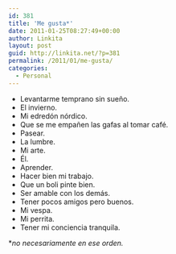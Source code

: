 ```yaml
---
id: 381
title: 'Me gusta*'
date: 2011-01-25T08:27:49+00:00
author: Linkita
layout: post
guid: http://linkita.net/?p=381
permalink: /2011/01/me-gusta/
categories:
  - Personal
---
```

  * Levantarme temprano sin sueño.
  * El invierno.
  * Mi edredón nórdico.
  * Que se me empañen las gafas al tomar café.
  * Pasear.
  * La lumbre.
  * Mi arte.
  * Él.
  * Aprender.
  * Hacer bien mi trabajo.
  * Que un boli pinte bien.
  * Ser amable con los demás.
  * Tener pocos amigos pero buenos.
  * Mi vespa.
  * Mi perrita.
  * Tener mi conciencia tranquila.

*_no necesariamente en ese orden._
